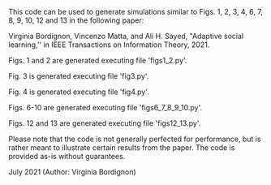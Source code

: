 This code can be used to generate simulations similar to Figs. 1, 2, 3, 4, 6, 7, 8, 9, 10, 12 and 13 in the following paper:

Virginia Bordignon, Vincenzo Matta, and Ali H. Sayed,  "Adaptive social learning,'' in IEEE Transactions on Information Theory, 2021.

Figs. 1 and 2 are generated executing file 'figs1_2.py'.

Fig. 3 is generated executing file 'fig3.py'.

Fig. 4 is generated executing file 'fig4.py'.

Figs. 6-10 are generated executing file 'figs6_7_8_9_10.py'.

Figs. 12 and 13 are generated executing file 'figs12_13.py'.

Please note that the code is not generally perfected for performance, but is rather meant to illustrate certain results from the paper. The code is provided as-is without guarantees.

July 2021 (Author: Virginia Bordignon)
